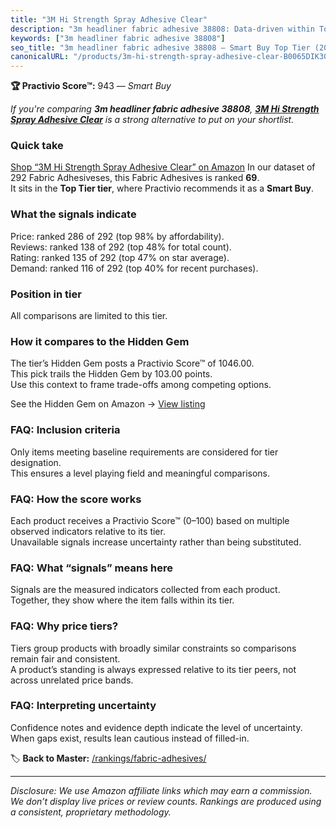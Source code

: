 ```yaml
---
title: "3M Hi Strength Spray Adhesive Clear"
description: "3m headliner fabric adhesive 38808: Data-driven within Top Tier ranking using the Practivio Score™. Positioned by quality, value, demand, findability, momentum."
keywords: ["3m headliner fabric adhesive 38808"]
seo_title: "3m headliner fabric adhesive 38808 — Smart Buy Top Tier (2025)"
canonicalURL: "/products/3m-hi-strength-spray-adhesive-clear-B0065DIK30/"
---
```


**🏆 Practivio Score™:** 943 — _Smart Buy_


*If you're comparing **3m headliner fabric adhesive 38808**, **[3M Hi Strength Spray Adhesive Clear](https://www.amazon.com/dp/B0065DIK30?tag=practivio-20)** is a strong alternative to put on your shortlist.*
### Quick take
[Shop “3M Hi Strength Spray Adhesive Clear” on Amazon](https://www.amazon.com/dp/B0065DIK30?tag=practivio-20)
In our dataset of 292 Fabric Adhesiveses, this Fabric Adhesives is ranked **69**.  
It sits in the **Top Tier tier**, where Practivio recommends it as a **Smart Buy**.

### What the signals indicate
Price: ranked 286 of 292 (top 98% by affordability).  
Reviews: ranked 138 of 292 (top 48% for total count).  
Rating: ranked 135 of 292 (top 47% on star average).  
Demand: ranked 116 of 292 (top 40% for recent purchases).

### Position in tier
All comparisons are limited to this tier.

### How it compares to the Hidden Gem
The tier’s Hidden Gem posts a Practivio Score™ of 1046.00.  
This pick trails the Hidden Gem by 103.00 points.  
Use this context to frame trade-offs among competing options.  

See the Hidden Gem on Amazon → [View listing](https://www.amazon.com/dp/B007TSYNG8?tag=practivio-20)

### FAQ: Inclusion criteria
Only items meeting baseline requirements are considered for tier designation.  
This ensures a level playing field and meaningful comparisons.

### FAQ: How the score works
Each product receives a Practivio Score™ (0–100) based on multiple observed indicators relative to its tier.  
Unavailable signals increase uncertainty rather than being substituted.

### FAQ: What “signals” means here
Signals are the measured indicators collected from each product.  
Together, they show where the item falls within its tier.

### FAQ: Why price tiers?
Tiers group products with broadly similar constraints so comparisons remain fair and consistent.  
A product’s standing is always expressed relative to its tier peers, not across unrelated price bands.

### FAQ: Interpreting uncertainty
Confidence notes and evidence depth indicate the level of uncertainty.  
When gaps exist, results lean cautious instead of filled-in.


🏷️ **Back to Master:** [/rankings/fabric-adhesives/](/rankings/fabric-adhesives/)

---
_Disclosure: We use Amazon affiliate links which may earn a commission. We don’t display live prices or review counts. Rankings are produced using a consistent, proprietary methodology._
